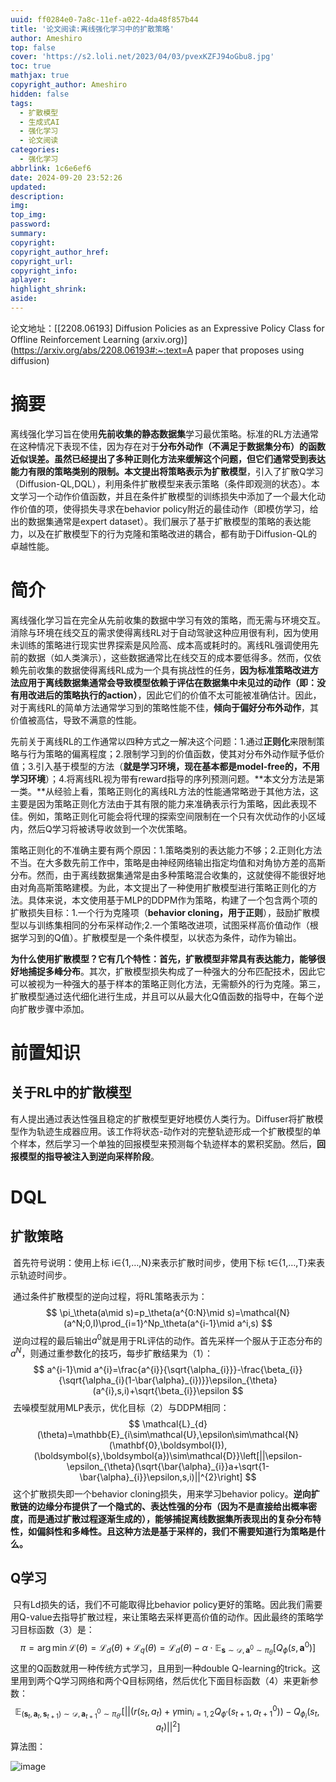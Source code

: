 ```yaml
---
uuid: ff0284e0-7a8c-11ef-a022-4da48f857b44
title: '论文阅读:离线强化学习中的扩散策略'
author: Ameshiro
top: false
cover: 'https://s2.loli.net/2023/04/03/pvexKZFJ94oGbu8.jpg'
toc: true
mathjax: true
copyright_author: Ameshiro
hidden: false
tags:
  - 扩散模型
  - 生成式AI
  - 强化学习
  - 论文阅读
categories:
  - 强化学习
abbrlink: 1c6e6ef6
date: 2024-09-20 23:52:26
updated:
description:
img:
top_img:
password:
summary:
copyright:
copyright_author_href:
copyright_url:
copyright_info:
aplayer:
highlight_shrink:
aside:
---
```


论文地址：[[2208.06193\] Diffusion Policies as an Expressive Policy Class for Offline Reinforcement Learning (arxiv.org)](https://arxiv.org/abs/2208.06193#:~:text=A paper that proposes using diffusion)

# 摘要

​	离线强化学习旨在使用**先前收集的静态数据集**学习最优策略。标准的RL方法通常在这种情况下表现不佳，因为存在对于**分布外动作（不满足于数据集分布）**的函数近似误差。虽然已经提出了多种正则化方法来缓解这个问题，但它们通常受到表达能力有限的策略类别的限制。本文提出将策略表示为**扩散模型**，引入了扩散Q学习（Diffusion-QL,DQL），利用条件扩散模型来表示策略（条件即观测的状态）。本文学习一个动作价值函数，并且在条件扩散模型的训练损失中添加了一个最大化动作价值的项，使得损失寻求在behavior policy附近的最佳动作（即模仿学习，给出的数据集通常是expert dataset）。我们展示了基于扩散模型的策略的表达能力，以及在扩散模型下的行为克隆和策略改进的耦合，都有助于Diffusion-QL的卓越性能。

# 简介

​	离线强化学习旨在完全从先前收集的数据中学习有效的策略，而无需与环境交互。消除与环境在线交互的需求使得离线RL对于自动驾驶这种应用很有利，因为使用未训练的策略进行现实世界探索是风险高、成本高或耗时的。离线RL强调使用先前的数据（如人类演示），这些数据通常比在线交互的成本要低得多。然而，仅依赖先前收集的数据使得离线RL成为一个具有挑战性的任务，**因为标准策略改进方法应用于离线数据集通常会导致模型依赖于评估在数据集中未见过的动作（即：没有用改进后的策略执行的action）**，因此它们的价值不太可能被准确估计。因此，对于离线RL的简单方法通常学习到的策略性能不佳，**倾向于偏好分布外动作**，其价值被高估，导致不满意的性能。

​	先前关于离线RL的工作通常以四种方式之一解决这个问题：1.通过**正则化**来限制策略与行为策略的偏离程度；2.限制学习到的价值函数，使其对分布外动作赋予低价值；3.引入基于模型的方法（**就是学习环境，现在基本都是model-free的，不用学习环境**）；4.将离线RL视为带有reward指导的序列预测问题。**本文分方法是第一类。**从经验上看，策略正则化的离线RL方法的性能通常略逊于其他方法，这主要是因为策略正则化方法由于其有限的能力来准确表示行为策略，因此表现不佳。例如，策略正则化可能会将代理的探索空间限制在一个只有次优动作的小区域内，然后Q学习将被诱导收敛到一个次优策略。

​	策略正则化的不准确主要有两个原因：1.策略类别的表达能力不够；2.正则化方法不当。在大多数先前工作中，策略是由神经网络输出指定均值和对角协方差的高斯分布。然而，由于离线数据集通常是由多种策略混合收集的，这就使得不能很好地由对角高斯策略建模。为此，本文提出了一种使用扩散模型进行策略正则化的方法。具体来说，本文使用基于MLP的DDPM作为策略，构建了一个包含两个项的扩散损失目标：1.一个行为克隆项（**behavior cloning，用于正则**），鼓励扩散模型以与训练集相同的分布采样动作;2.一个策略改进项，试图采样高价值动作（根据学习到的Q值）。扩散模型是一个条件模型，以状态为条件，动作为输出。

​	**为什么使用扩散模型？**它有几个特性：首先，扩散模型非常具有表达能力，能够很好地捕捉**多峰分布**。其次，扩散模型损失构成了一种强大的分布匹配技术，因此它可以被视为一种强大的基于样本的策略正则化方法，无需额外的行为克隆。第三，扩散模型通过迭代细化进行生成，并且可以从最大化Q值函数的指导中，在每个逆向扩散步骤中添加。

# 前置知识

## 关于RL中的扩散模型

​	有人提出通过表达性强且稳定的扩散模型更好地模仿人类行为。Diffuser将扩散模型作为轨迹生成器应用。该工作将状态-动作对的完整轨迹形成一个扩散模型的单个样本，然后学习一个单独的回报模型来预测每个轨迹样本的累积奖励。然后，**回报模型的指导被注入到逆向采样阶段**。

# DQL

## 扩散策略

​	首先符号说明：使用上标 i∈{1,…,N}来表示扩散时间步，使用下标 t∈{1,…,T}来表示轨迹时间步。

​	通过条件扩散模型的逆向过程，将RL策略表示为：
$$
\pi_\theta(a\mid s)=p_\theta(a^{0:N}\mid s)=\mathcal{N}(a^N;0,I)\prod_{i=1}^Np_\theta(a^{i-1}\mid a^i,s)
$$
​	逆向过程的最后输出$a^0$就是用于RL评估的动作。首先采样一个服从于正态分布的$a^N$，则通过重参数化的技巧，每步扩散结果为（1）：
$$
a^{i-1}\mid a^{i}=\frac{a^{i}}{\sqrt{\alpha_{i}}}-\frac{\beta_{i}}{\sqrt{\alpha_{i}(1-\bar{\alpha}_{i})}}\epsilon_{\theta}(a^{i},s,i)+\sqrt{\beta_{i}}\epsilon
$$
​	去噪模型就用MLP表示，优化目标（2）与DDPM相同：
$$
\mathcal{L}_{d}(\theta)=\mathbb{E}_{i\sim\mathcal{U},\epsilon\sim\mathcal{N}(\mathbf{0},\boldsymbol{I}),(\boldsymbol{s},\boldsymbol{a})\sim\mathcal{D}}\left[||\epsilon-\epsilon_{\theta}(\sqrt{\bar{\alpha}_{i}}a+\sqrt{1-\bar{\alpha}_{i}}\epsilon,s,i)||^{2}\right]
$$
​	这个扩散损失即一个behavior cloning损失，用来学习behavior policy。**逆向扩散链的边缘分布提供了一个隐式的、表达性强的分布（因为不是直接给出概率密度，而是通过扩散过程逐渐生成的），能够捕捉离线数据集所表现出的复杂分布特性，如偏斜性和多峰性。且这种方法是基于采样的，我们不需要知道行为策略是什么。**

## Q学习

​	只有Ld损失的话，我们不可能取得比behavior policy更好的策略。因此我们需要用Q-value去指导扩散过程，来让策略去采样更高价值的动作。因此最终的策略学习目标函数（3）是：
$$
\pi=\arg\min\mathcal{L}(\theta)=\mathcal{L}_d(\theta)+\mathcal{L}_q(\theta)=\mathcal{L}_d(\theta)-\alpha\cdot\mathbb{E}_{\boldsymbol{s}\sim\mathcal{D},\boldsymbol{a}^0\sim\pi_\theta}\left[Q_\phi(s,\boldsymbol{a}^0)\right]
$$
​	这里的Q函数就用一种传统方式学习，且用到一种double Q-learning的trick。这里用到两个Q学习网络和两个Q目标网络，然后优化下面目标函数（4）来更新参数：
$$
\mathbb{E}_{(\boldsymbol{s}_t,\boldsymbol{a}_t,\boldsymbol{s}_{t+1})\sim\mathcal{D},\boldsymbol{a}_{t+1}^0\sim\pi_{\theta'}}\left[\left|\left|\left(r(s_t,a_t)+\gamma\min_{i=1,2}Q_{\phi'}(s_{t+1},a_{t+1}^0)\right)-Q_{\phi_i}(s_t,a_t)\right|\right|^2\right]
$$
​	算法图：

![image](https://cdn.jsdelivr.net/gh/Ameshiro77/BlogPicture/pic/image-20240925005156589.png)

